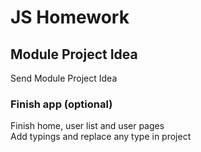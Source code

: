 # JS Homework

## Module Project Idea

Send Module Project Idea

### Finish app (optional)

Finish home, user list and user pages   
Add typings and replace any type in project    
